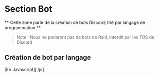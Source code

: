 # Section Bot

** Cette zone parle de la création de bots Discord; trié par langage de programmation **
> Note : Nous ne parleront pas de bots de Raid, interdit par les TOS de Discord

## Création de bot par langage
[En Javascript][./js]